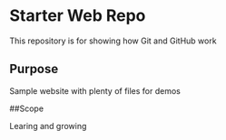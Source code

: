 # Starter Web Repo

This repository is for showing how Git and GitHub work

## Purpose

Sample website with plenty of files for demos

##Scope

Learing and growing

